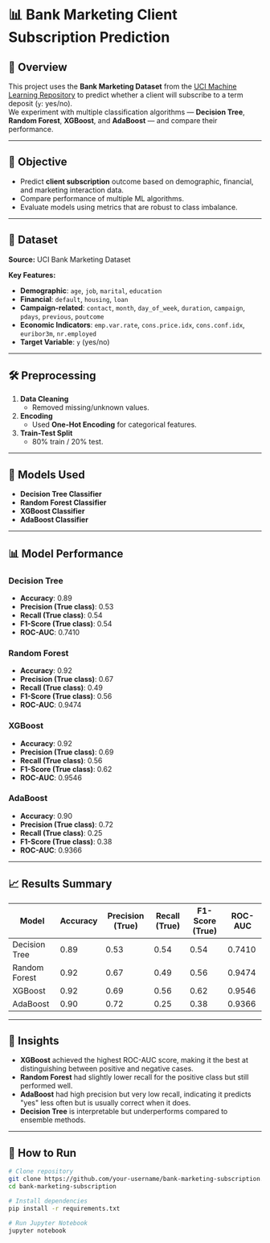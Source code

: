 # 📊 Bank Marketing Client Subscription Prediction

## 📌 Overview
This project uses the **Bank Marketing Dataset** from the [UCI Machine Learning Repository](https://archive.ics.uci.edu/ml/datasets/Bank+Marketing) to predict whether a client will subscribe to a term deposit (`y`: yes/no).  
We experiment with multiple classification algorithms — **Decision Tree**, **Random Forest**, **XGBoost**, and **AdaBoost** — and compare their performance.

---

## 🎯 Objective
- Predict **client subscription** outcome based on demographic, financial, and marketing interaction data.
- Compare performance of multiple ML algorithms.
- Evaluate models using metrics that are robust to class imbalance.

---

## 📂 Dataset
**Source:** UCI Bank Marketing Dataset  

**Key Features:**
- **Demographic**: `age`, `job`, `marital`, `education`
- **Financial**: `default`, `housing`, `loan`
- **Campaign-related**: `contact`, `month`, `day_of_week`, `duration`, `campaign`, `pdays`, `previous`, `poutcome`
- **Economic Indicators**: `emp.var.rate`, `cons.price.idx`, `cons.conf.idx`, `euribor3m`, `nr.employed`
- **Target Variable**: `y` (yes/no)

---

## 🛠️ Preprocessing
1. **Data Cleaning**
   - Removed missing/unknown values.
2. **Encoding**
   - Used **One-Hot Encoding** for categorical features.
3. **Train-Test Split**
   - 80% train / 20% test.

---

## 🤖 Models Used
- **Decision Tree Classifier**
- **Random Forest Classifier**
- **XGBoost Classifier**
- **AdaBoost Classifier**

---

## 📊 Model Performance

### Decision Tree
- **Accuracy**: 0.89
- **Precision (True class)**: 0.53
- **Recall (True class)**: 0.54
- **F1-Score (True class)**: 0.54
- **ROC-AUC**: 0.7410

### Random Forest
- **Accuracy**: 0.92
- **Precision (True class)**: 0.67
- **Recall (True class)**: 0.49
- **F1-Score (True class)**: 0.56
- **ROC-AUC**: 0.9474

### XGBoost
- **Accuracy**: 0.92
- **Precision (True class)**: 0.69
- **Recall (True class)**: 0.56
- **F1-Score (True class)**: 0.62
- **ROC-AUC**: 0.9546

### AdaBoost
- **Accuracy**: 0.90
- **Precision (True class)**: 0.72
- **Recall (True class)**: 0.25
- **F1-Score (True class)**: 0.38
- **ROC-AUC**: 0.9366

---

## 📈 Results Summary
| Model         | Accuracy | Precision (True) | Recall (True) | F1-Score (True) | ROC-AUC |
|---------------|----------|------------------|---------------|-----------------|---------|
| Decision Tree | 0.89     | 0.53             | 0.54          | 0.54            | 0.7410  |
| Random Forest | 0.92     | 0.67             | 0.49          | 0.56            | 0.9474  |
| XGBoost       | 0.92     | 0.69             | 0.56          | 0.62            | 0.9546  |
| AdaBoost      | 0.90     | 0.72             | 0.25          | 0.38            | 0.9366  |

---

## 📌 Insights
- **XGBoost** achieved the highest ROC-AUC score, making it the best at distinguishing between positive and negative cases.
- **Random Forest** had slightly lower recall for the positive class but still performed well.
- **AdaBoost** had high precision but very low recall, indicating it predicts "yes" less often but is usually correct when it does.
- **Decision Tree** is interpretable but underperforms compared to ensemble methods.

---

## 🚀 How to Run
```bash
# Clone repository
git clone https://github.com/your-username/bank-marketing-subscription.git
cd bank-marketing-subscription

# Install dependencies
pip install -r requirements.txt

# Run Jupyter Notebook
jupyter notebook
